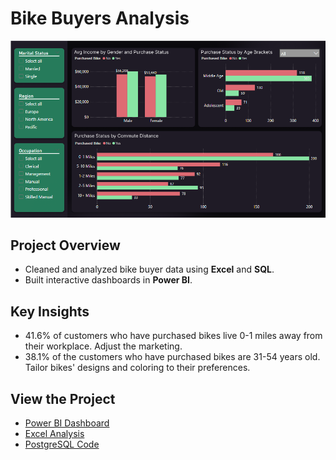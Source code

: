 # Bike Buyers Analysis  

![Power BI Dashboard](Power_BI_Dahboard.png)  

## **Project Overview**  
- Cleaned and analyzed bike buyer data using **Excel** and **SQL**.  
- Built interactive dashboards in **Power BI**.  

## **Key Insights**  
- 41.6% of customers who have purchased bikes live 0-1 miles away from their workplace. Adjust the marketing.
- 38.1% of the customers who have purchased bikes are 31-54 years old. Tailor bikes' designs and coloring to their preferences.

## **View the Project**  
- [Power BI Dashboard](Bike_Buyers_Power_BI.pbix)  
- [Excel Analysis](Bike_Buyers_Excel.xlsx)
- [PostgreSQL Code](Bike_Buyers_SQL.sql)
